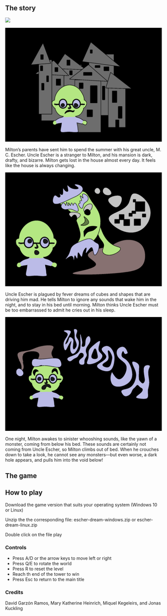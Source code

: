 ## The story

<img src="https://deltachemist.github.io/eschers-dream/assets/images/ac1.png" width="460">

![Act 1](assets/images/act1.png)

Milton’s parents have sent him to spend the summer with his great uncle, M. C. Escher. Uncle Escher is a stranger to Milton, and his mansion is dark, drafty, and bizarre. Milton gets lost in the house almost every day. It feels like the house is always changing.

![Act 2](assets/images/act2.png)

Uncle Escher is plagued by fever dreams of cubes and shapes that are driving him mad. He tells Milton to ignore any sounds that wake him in the night, and to stay in his bed until morning. Milton thinks Uncle Escher must be too embarrassed to admit he cries out in his sleep.

![Act 3](assets/images/act3.png)

One night, Milton awakes to sinister whooshing sounds, like the yawn of a monster, coming from below his bed. These sounds are certainly not coming from Uncle Escher, so Milton climbs out of bed. When he crouches down to take a look, he cannot see any monsters––but even worse, a dark hole appears, and pulls him into the void below!

## The game

## How to play

Download the game version that suits your operating system (Windows 10 or Linux)

Unzip the the corresponding file: escher-dream-windows.zip or escher-dream-linux.zip

Double click on the file play

### Controls

- Press A/D or the arrow keys to move left or right
- Press Q/E to rotate the world
- Press R to reset the level
- Reach th end of the tower to win
- Press Esc to return to the main title

### Credits

David Garzón Ramos, Mary Katherine Heinrich, Miquel Kegeleirs, and Jonas Kuckling




